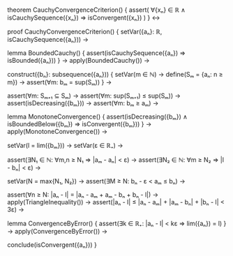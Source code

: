theorem CauchyConvergenceCriterion() {
  assert(
    ∀{xₙ} ∈ ℝ ∧ isCauchySequence({xₙ}) ⇒ isConvergent({xₙ})
  )
} ↔

proof CauchyConvergenceCriterion() {
  setVar({aₙ}: ℝ, isCauchySequence({aₙ})) →
  
  lemma BoundedCauchy() {
    assert(isCauchySequence({aₙ}) ⇒ isBounded({aₙ}))
  } →
  apply(BoundedCauchy()) →
  
  construct({bₙ}: subsequence({aₙ})) {
    setVar(m ∈ ℕ) →
    define(Sₘ = {aₙ: n ≥ m}) →
    assert(∀m: bₘ = sup(Sₘ))
  } →
  
  assert(∀m: Sₘ₊₁ ⊆ Sₘ) →
  assert(∀m: sup(Sₘ₊₁) ≤ sup(Sₘ)) →
  assert(isDecreasing({bₘ})) →
  assert(∀m: bₘ ≥ aₘ) →
  
  lemma MonotoneConvergence() {
    assert(isDecreasing({bₘ}) ∧ isBoundedBelow({bₘ}) ⇒ isConvergent({bₘ}))
  } →
  apply(MonotoneConvergence()) →
  
  setVar(l = lim({bₘ})) →
  setVar(ε ∈ ℝ₊) →
  
  assert(∃N₁ ∈ ℕ: ∀m,n ≥ N₁ ⇒ |aₘ - aₙ| < ε) →
  assert(∃N₂ ∈ ℕ: ∀m ≥ N₂ ⇒ |l - bₙ| < ε) →
  
  setVar(N = max{N₁, N₂}) →
  assert(∃M ≥ N: bₙ - ε < aₘ ≤ bₙ) →
  
  assert(∀n ≥ N: |aₙ - l| = |aₙ - aₘ + aₘ - bₙ + bₙ - l|) →
  apply(TriangleInequality()) →
  assert(|aₙ - l| ≤ |aₙ - aₘ| + |aₘ - bₙ| + |bₙ - l| < 3ε) →
  
  lemma ConvergenceByError() {
    assert(∃k ∈ ℝ₊: |aₙ - l| < kε ⇒ lim({aₙ}) = l)
  } →
  apply(ConvergenceByError()) →
  
  conclude(isConvergent({aₙ}))
}
